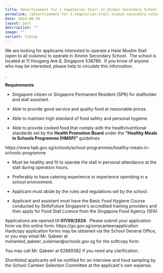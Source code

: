 ```yaml
---
title: Advertisement for 1 Vegetarian Stall in Xinmin Secondary School
permalink: /advertisement-for-1-vegetarian-stall-xinmin-secondary-school/
date: 2024-08-20
layout: post
description: ""
image: ""
variant: tiptap
---
```

<p>We are looking for applicants interested to operate a Halal Muslim Stall
(open to all cuisines) to operate in Xinmin Secondary School.&nbsp; The
school is located at 11 Hougang Ave 8, Singapore 538789.&nbsp; If you know
of anyone who may be interested, please help to circulate this information.</p>
<p><strong><u>&nbsp;</u></strong>
</p>
<p><strong>Requirements</strong>
</p>
<ul data-tight="true" class="tight">
<li>
<p>Singapore citizen or Singapore Permanent Resident (SPR) for stallholder
and stall assistant.</p>
</li>
<li>
<p>Able to provide good service and quality food at reasonable prices.</p>
</li>
<li>
<p>Able to maintain high standard of food safety and personal hygiene.</p>
</li>
<li>
<p>Able to provide cooked food that comply with the health/nutritional standards
set by the&nbsp;<strong>Health Promotion Board</strong>&nbsp;under the&nbsp;<strong>“Healthy Meals in Schools Programme (HMSP)”</strong>&nbsp;guidelines</p>
</li>
</ul>
<p><a rel="noopener noreferrer nofollow" target="_blank">https://www.hpb.gov.sg/schools/school-programmes/healthy-meals-in-schools-programme</a>
</p>
<ul data-tight="true" class="tight">
<li>
<p>Must be healthy and fit to operate the stall in personal attendance at
the stall during operation hours.</p>
</li>
<li>
<p>Preferably to have catering experience or experience operating in a school
environment.</p>
</li>
<li>
<p>Applicant must abide by the rules and regulations set by the school.</p>
</li>
<li>
<p>Applicant and assistant must have the Basic Food Hygiene Course conducted
by SkillsFuture Singapore's accredited training providers and then apply
for Food Stall Licence from the Singapore Food Agency (SFA)</p>
</li>
</ul>
<p>Applications are opened till <strong>07/09/2024</strong>.&nbsp; Please
submit your application form via this online form: <a rel="noopener noreferrer nofollow" target="_blank">https://go.gov.sg/xmscanteenapplication</a> Hardcopy
application forms may be obtained via the School General Office, or you
may email Mr. Qabeer at <a rel="noopener noreferrer nofollow" target="_blank">mohamed_qabeer_sulaiman@schools.gov.sg</a> for
the softcopy form.</p>
<p>You may call Mr. Qabeer at 62889382 if you need any clarification.</p>
<p>Shortlisted applicants will be notified for an interview and food sampling
by the School Canteen Selection Committee at the applicant's own expense.</p>